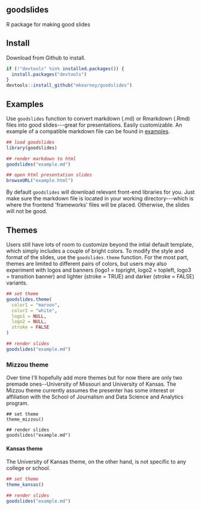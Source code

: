 ## goodslides
R package for making good slides

## Install

Download from Github to install.

```r
if (!"devtools" %in% installed.packages()) {
  install.packages("devtools")
}
devtools::install_github("mkearney/goodslides")
```

## Examples

Use `goodslides` function to convert markdown (.md) or Rmarkdown
(.Rmd) files into good slides---great for presentations. Easily
customizable. An example of a compatible markdown file can be found in
[examples](examples).

```r
## load goodslides
library(goodslides)

## render markdown to html
goodslides("example.md")

## open html presentation slides
browseURL("example.html")
```

By default `goodslides` will download relevant front-end libraries for
you. Just make sure the markdown file is located in your working
directory---which is where the frontend 'frameworks' files will be
placed. Otherwise, the slides will not be good.

## Themes

Users still have lots of room to customize beyond the intial default
template, which simply includes a couple of bright colors. To modify
the style and format of the slides, use the `goodslides.theme`
function. For the most part, themes are limited to different pairs of
colors, but users may also experiment with logos and banners (logo1 =
topright, logo2 = topleft, logo3 = transition banner) and lighter
(stroke = TRUE) and darker (stroke = FALSE) variants.

```r
## set theme
goodslides.theme(
  color1 = "maroon",
  color2 = "white",
  logo1 = NULL,
  logo2 = NULL,
  stroke = FALSE
)

## render slides
goodslides("example.md")
```

### Mizzou theme

Over time I'll hopefully add more themes but for now there are only
two premade ones--University of Missouri and University of Kansas. The
Mizzou theme currently assumes the presenter has some interest or
affiliation with the School of Journalism and Data Science and
Analytics program.

```{r}
## set theme
theme_mizzou()

## render slides
goodslides("example.md")
```

#### Kansas theme

The University of Kansas theme, on the other hand, is not specific to
any college or school.

```r
## set theme
theme_kansas()

## render slides
goodslides("example.md")
```

